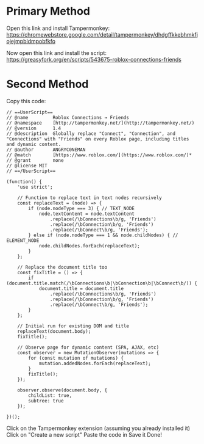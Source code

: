 # Primary Method

Open this link and install Tampermonkey: https://chromewebstore.google.com/detail/tampermonkey/dhdgffkkebhmkfjojejmpbldmpobfkfo

Now open this link and install the script: https://greasyfork.org/en/scripts/543675-roblox-connections-friends

# Second Method
Copy this code:

```
// ==UserScript==
// @name         Roblox Connections → Friends
// @namespace    [http://tampermonkey.net/](http://tampermonkey.net/)
// @version      1.4
// @description  Globally replace "Connect", "Connection", and "Connections" with "Friends" on every Roblox page, including titles and dynamic content.
// @author       ANGRYC0NEMAN
// @match        [https://www.roblox.com/](https://www.roblox.com/)*
// @grant        none
// @license MIT
// ==/UserScript==
 
(function() {
    'use strict';
 
    // Function to replace text in text nodes recursively
    const replaceText = (node) => {
        if (node.nodeType === 3) { // TEXT_NODE
            node.textContent = node.textContent
                .replace(/\bConnections\b/g, 'Friends')
                .replace(/\bConnection\b/g, 'Friends')
                .replace(/\bConnect\b/g, 'Friends');
        } else if (node.nodeType === 1 && node.childNodes) { // ELEMENT_NODE
            node.childNodes.forEach(replaceText);
        }
    };
 
    // Replace the document title too
    const fixTitle = () => {
        if (document.title.match(/\bConnections\b|\bConnection\b|\bConnect\b/)) {
            document.title = document.title
                .replace(/\bConnections\b/g, 'Friends')
                .replace(/\bConnection\b/g, 'Friends')
                .replace(/\bConnect\b/g, 'Friends');
        }
    };
 
    // Initial run for existing DOM and title
    replaceText(document.body);
    fixTitle();
 
    // Observe page for dynamic content (SPA, AJAX, etc)
    const observer = new MutationObserver(mutations => {
        for (const mutation of mutations) {
            mutation.addedNodes.forEach(replaceText);
        }
        fixTitle();
    });
 
    observer.observe(document.body, {
        childList: true,
        subtree: true
    });
 
})();

```

Click on the Tampermonkey extension (assuming you already installed it)
Click on "Create a new script"
Paste the code in
Save it
Done!
